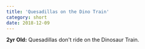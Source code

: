 ```yaml
---
title: 'Quesadillas on the Dino Train'
category: short
date: 2018-12-09
---
```


**2yr Old:** Quesadillas don't ride on the Dinosaur Train.